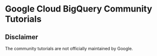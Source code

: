 # Google Cloud BigQuery Community Tutorials

## Disclaimer
The community tutorials are not officially maintained by Google. 
